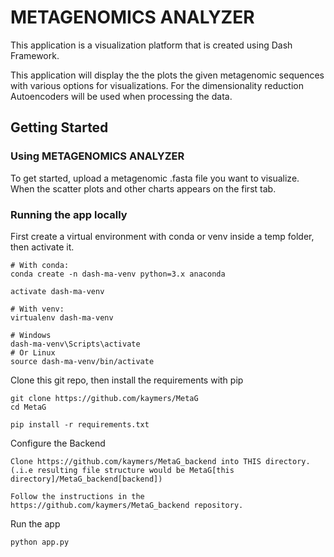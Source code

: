 # METAGENOMICS ANALYZER

This application is a visualization platform that is created using Dash Framework.

This application will display the the plots the given metagenomic sequences with various options for visualizations. For the dimensionality reduction Autoencoders will be used when processing the data.

## Getting Started

### Using METAGENOMICS ANALYZER

To get started, upload a metagenomic .fasta file you want to visualize. When the scatter plots and other charts appears on the first tab.



### Running the app locally

First create a virtual environment with conda or venv inside a temp folder, then activate it.

```
# With conda:
conda create -n dash-ma-venv python=3.x anaconda

activate dash-ma-venv

# With venv:
virtualenv dash-ma-venv

# Windows
dash-ma-venv\Scripts\activate
# Or Linux
source dash-ma-venv/bin/activate
```

Clone this git repo, then install the requirements with pip

```
git clone https://github.com/kaymers/MetaG
cd MetaG

pip install -r requirements.txt
```

Configure the Backend
```
Clone https://github.com/kaymers/MetaG_backend into THIS directory. (.i.e resulting file structure would be MetaG[this directory]/MetaG_backend[backend])

Follow the instructions in the https://github.com/kaymers/MetaG_backend repository.
```


Run the app

```
python app.py
```



